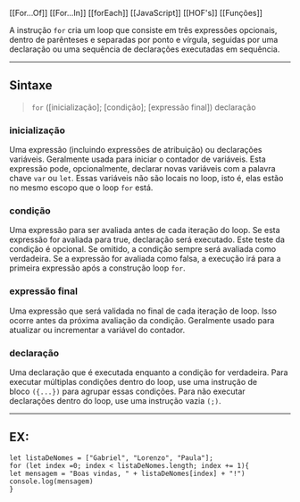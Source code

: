 [[For...Of]]
[[For...In]]
[[forEach]]
[[JavaScript]]
[[HOF's]]
[[Funções]]



A instrução `for` cria um loop que consiste em três expressões opcionais, dentro de parênteses e separadas por ponto e vírgula, seguidas por uma declaração ou uma sequência de declarações executadas em sequência.

________________________
## Sintaxe

>`for` ([inicialização]; [condição]; [expressão final])
   declaração

### **inicialização**

Uma expressão (incluindo expressões de atribuição) ou declarações variáveis. Geralmente usada para iniciar o contador de variáveis. Esta expressão pode, opcionalmente, declarar novas variáveis com a palavra chave `var` ou `let`. Essas variáveis não são locais no loop, isto é, elas estão no mesmo escopo que o loop `for` está. 

### **condição**

Uma expressão para ser avaliada antes de cada iteração do loop. Se esta expressão for avaliada para true, declaração será executado. Este teste da condição é opcional. Se omitido, a condição sempre será avaliada como verdadeira. Se a expressão for avaliada como falsa, a execução irá para a primeira expressão após a construção loop `for`.

### **expressão final**

Uma expressão que será validada no final de cada iteração de loop. Isso ocorre antes da próxima avaliação da condição. Geralmente usado para atualizar ou incrementar a variável do contador.

### **declaração**

Uma declaração que é executada enquanto a condição for verdadeira. Para executar múltiplas condições dentro do loop, use uma instrução de bloco `({...})` para agrupar essas condições. Para não executar declarações dentro do loop, use uma instrução vazia `(;)`.


__________________
## EX:
```JSX
let listaDeNomes = ["Gabriel", "Lorenzo", "Paula"];
for (let index =0; index < listaDeNomes.length; index += 1){
let mensagem = "Boas vindas, " + listaDeNomes[index] + "!")
console.log(mensagem)
}
```


